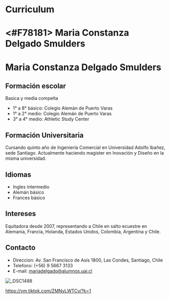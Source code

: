 # Curriculum
# <#F78181> Maria Constanza Delgado Smulders</font>
# Maria Constanza Delgado Smulders
## Formación escolar
Basica y media compelta
* 1° a 8° básico: Colegio Alemán de Puerto Varas
* 1° a 2° medio: Colegio Alemán de Puerto Varas
* 3° a 4° medio: Athletic Study Center
## Formación Universitaria
Cursando quinto año de Ingeniería Comercial en Universidad Adolfo Ibañez, sede Santiago. Actualmente haciendo magister en Inovación y Diseño en la misma universidad. 
## Idiomas
* Ingles intermedio
* Alemán básico
* Frances básico
## Intereses
Equitadora desde 2007, representando a Chile en salto ecuestre en Alemania, Francia, Holanda, Estados Unidos, Colombia, Argentina y Chile. 
## Contacto
* Direccion: Av. San Francisco de Asís 1800, Las Condes, Santiago, Chile
* Telefono: (+56) 9 5667 3133
* E-mail: mariadelgado@alumnos.uai.cl 



![_DSC1488](https://user-images.githubusercontent.com/108349882/177471513-629c62c7-bab0-48f6-8abe-1349fdf07b9e.jpg)



https://vm.tiktok.com/ZMNyLWTCv/?k=1

